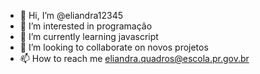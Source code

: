 - 👋 Hi, I’m @eliandra12345
- 👀 I’m interested in programaçâo
- 🌱 I’m currently learning javascript
- 💞️ I’m looking to collaborate on novos projetos
- 📫 How to reach me eliandra.quadros@escola.pr.gov.br

<!---
eliandra12345/eliandra12345 is a ✨ special ✨ repository because its `README.md` (this file) appears on your GitHub profile.
You can click the Preview link to take a look at your changes.
--->
